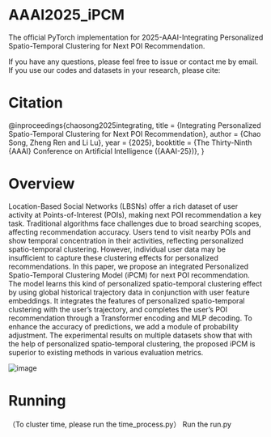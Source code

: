 # AAAI2025_iPCM
The official PyTorch implementation for 2025-AAAI-Integrating Personalized Spatio-Temporal Clustering for Next POI Recommendation.

If you have any questions, please feel free to issue or contact me by email. If you use our codes and datasets in your research, please cite:
# Citation
@inproceedings{chaosong2025integrating,
    title =    {Integrating Personalized Spatio-Temporal Clustering for Next POI Recommendation},
    author =    {Chao Song, Zheng Ren and Li Lu},
    year =    {2025},
    booktitle = {The Thirty-Ninth {AAAI} Conference on Artificial Intelligence ({AAAI-25})},
}

# Overview
Location-Based Social Networks (LBSNs) offer a rich dataset of user activity at Points-of-Interest (POIs), making next POI recommendation a key task. Traditional algorithms face challenges due to broad searching scopes, affecting recommendation accuracy. Users tend to visit nearby POIs and show temporal concentration in their activities, reflecting personalized spatio-temporal clustering. However, individual user data may be insufficient to capture these clustering effects for personalized recommendations. In this paper, we propose an integrated Personalized Spatio-Temporal Clustering Model (iPCM) for next POI recommendation. The model learns this kind of personalized spatio-temporal clustering effect by using global historical trajectory data in conjunction with user feature embeddings. It integrates the features of personalized spatio-temporal clustering with the user’s trajectory, and completes the user’s POI recommendation through a Transformer encoding and MLP decoding. To enhance the accuracy of predictions, we add a module of probability adjustment. The experimental results on multiple datasets show that with the help of personalized spatio-temporal clustering, the proposed iPCM is superior to existing methods in various evaluation metrics.

![image](https://github.com/user-attachments/assets/1ae6f3a4-ea3c-4a08-8c27-4c7a7cc7f431)

# Running
（To cluster time, please run the time_process.py）
Run the run.py
